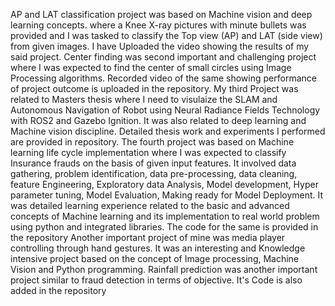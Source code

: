 AP and LAT classification project was based on Machine vision and deep learning concepts. where a Knee X-ray pictures with minute bullets was provided and I was tasked to classify the Top view (AP) and LAT (side view) from given images.
I have Uploaded the video showing the results of my said project.
Center finding was second important and challenging project where I was expected to find the center of small circles using Image Processing algorithms. Recorded video of the same showing performance of project outcome is uploaded in the repository. My third Project was related to Masters thesis where I need to visulaize the SLAM and Autonomous Navigation of Robot using Neural Radiance Fields Technology with ROS2 and Gazebo Ignition. It was also related to deep learning and Machine vision discipline. Detailed thesis work and experiments I performed are provided in repository. The fourth project was based on Machine learning life cycle implementation where I was expected to classify Insurance frauds on the basis of given input features. It involved data gathering, problem identification, data pre-processing, data cleaning, feature Engineering, Exploratory data Analysis, Model development, Hyper parameter tuning, Model Evaluation, Making ready for Model Deployment. It was detailed learning experience related to the basic and advanced concepts of Machine learning and its implementation to real world problem using python and integrated libraries. The code for the same is provided in the repository
Another important project of mine was media player controlling through hand gestures. It was an interesting and Knowledge intensive project based on the concept of Image processing, Machine Vision and Python programming.
Rainfall prediction was another important project similar to fraud detection in terms of objective. It's Code is also added in the repository
